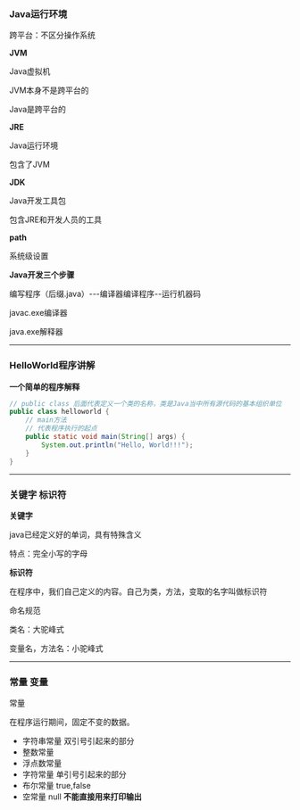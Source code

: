 ### Java运行环境

跨平台：不区分操作系统



**JVM**

Java虚拟机

JVM本身不是跨平台的

Java是跨平台的



**JRE**

Java运行环境

包含了JVM



**JDK**

Java开发工具包

包含JRE和开发人员的工具



**path**

系统级设置



**Java开发三个步骤**

编写程序（后缀.java）---编译器编译程序--运行机器码

javac.exe编译器

java.exe解释器

---

### HelloWorld程序讲解

**一个简单的程序解释**

```java
// public class 后面代表定义一个类的名称，类是Java当中所有源代码的基本组织单位
public class helloworld {
    // main方法
    // 代表程序执行的起点
    public static void main(String[] args) {
        System.out.println("Hello, World!!!");
    }
}
```



---

### 关键字 标识符

**关键字**

java已经定义好的单词，具有特殊含义

特点：完全小写的字母



**标识符**

在程序中，我们自己定义的内容。自己为类，方法，变取的名字叫做标识符

命名规范

类名：大驼峰式

变量名，方法名：小驼峰式



---

### 常量 变量

常量

在程序运行期间，固定不变的数据。

- 字符串常量 双引号引起来的部分
- 整数常量
- 浮点数常量
- 字符常量 单引号引起来的部分
- 布尔常量 true,false
- 空常量 null **不能直接用来打印输出**



















